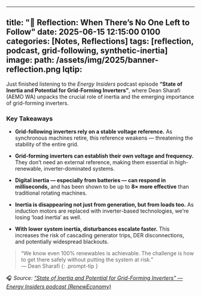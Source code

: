 
---
title: "🔎 Reflection: When There’s No One Left to Follow"
date: 2025-06-15 12:15:00 0100
categories: [Notes, Reflections]
tags: [reflection, podcast, grid-following, synthetic-inertia]
image:
  path: /assets/img/2025/banner-reflection.png
  lqtip:
---

Just finished listening to the _Energy Insiders_ podcast episode **“State of Inertia and Potential for Grid-Forming Inverters”**, where Dean Sharafi (AEMO WA) unpacks the crucial role of inertia and the emerging importance of grid-forming inverters.

### Key Takeaways

- **Grid-following inverters rely on a stable voltage reference.** As synchronous machines retire, this reference weakens — threatening the stability of the entire grid.
    
- **Grid-forming inverters can establish their own voltage and frequency.** They don’t need an external reference, making them essential in high-renewable, inverter-dominated systems.
    
- **Digital inertia — especially from batteries — can respond in milliseconds,** and has been shown to be up to **8× more effective** than traditional rotating machines.
    
- **Inertia is disappearing not just from generation, but from loads too.** As induction motors are replaced with inverter-based technologies, we're losing ‘load inertia’ as well.
    
- **With lower system inertia, disturbances escalate faster.** This increases the risk of cascading generator trips, DER disconnections, and potentially widespread blackouts.

> “We know even 100% renewables is achievable. The challenge is how to get there safely without putting the system at risk.”  
> — Dean Sharafi
{: .prompt-tip }

🎧 *Source: [“State of Inertia and Potential for Grid-Forming Inverters” — Energy Insiders podcast (RenewEconomy)](https://podcasts.apple.com/se/podcast/energy-insiders-a-reneweconomy-podcast/id1198375045?i=1000488644044)*
